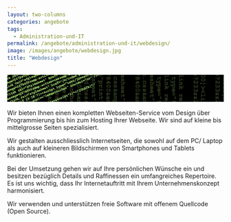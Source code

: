 ```yaml
---
layout: two-columns
categories: angebote
tags:
  - Administration-und-IT
permalink: /angebote/administration-und-it/webdesign/
image: /images/angebote/webdesign.jpg
title: "Webdesign"
---
```

<div class=angebot-top-wide"><img title="Webdesign" src="/images/angebote/webdesign_sub.jpg"></div>

Wir bieten Ihnen einen kompletten Webseiten-Service vom Design über Programmierung bis hin zum Hosting Ihrer Webseite. Wir sind auf kleine bis mittelgrosse Seiten spezialisiert.

Wir gestalten ausschliesslich Internetseiten, die sowohl auf dem PC/ Laptop als auch auf kleineren Bildschirmen von Smartphones und Tablets funktionieren.

Bei der Umsetzung gehen wir auf Ihre persönlichen Wünsche ein und besitzen bezüglich Details und Raffinessen ein umfangreiches Repertoire. Es ist uns wichtig, dass Ihr Internetauftritt mit Ihrem Unternehmenskonzept harmonisiert.

Wir verwenden und unterstützen freie Software mit offenem Quellcode (Open Source).
